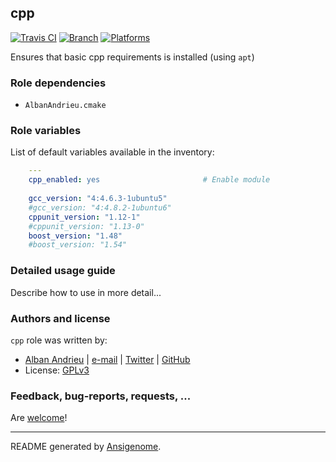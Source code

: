 ## cpp

[![Travis CI](http://img.shields.io/travis/AlbanAndrieu/ansible-cpp.svg?style=flat)](http://travis-ci.org/AlbanAndrieu/ansible-cpp) [![Branch](http://img.shields.io/github/tag/AlbanAndrieu/ansible-cpp.svg?style=flat-square)](https://github.com/AlbanAndrieu/ansible-cpp/tree/master)  [![Platforms](http://img.shields.io/badge/platforms-ubuntu-lightgrey.svg?style=flat)](#)

Ensures that basic cpp requirements is installed (using `apt`)


### Role dependencies

- `AlbanAndrieu.cmake`

### Role variables

List of default variables available in the inventory:

```yaml
    ---
    cpp_enabled: yes                       # Enable module
    
    gcc_version: "4:4.6.3-1ubuntu5"
    #gcc_version: "4:4.8.2-1ubuntu6"
    cppunit_version: "1.12-1"
    #cppunit_version: "1.13-0"
    boost_version: "1.48"
    #boost_version: "1.54"
```


### Detailed usage guide

Describe how to use in more detail...


### Authors and license

`cpp` role was written by:
- [Alban Andrieu](fr.linkedin.com/in/nabla/) | [e-mail](mailto:alban.andrieu@free.fr) | [Twitter](https://twitter.com/AlbanAndrieu) | [GitHub](https://github.com/AlbanAndrieu)
- License: [GPLv3](https://tldrlegal.com/license/gnu-general-public-license-v3-%28gpl-3%29)

### Feedback, bug-reports, requests, ...

Are [welcome](https://github.com/AlbanAndrieu/ansible-cpp/issues>)!

***

README generated by [Ansigenome](https://github.com/nickjj/ansigenome/).
